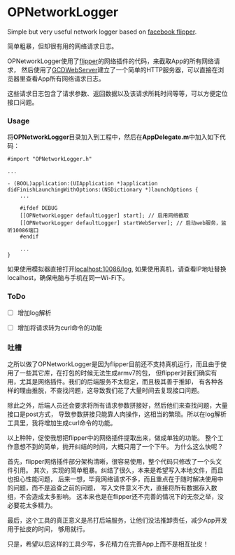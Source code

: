 # OPNetworkLogger

Simple but very useful network logger based on [facebook flipper](https://github.com/facebook/flipper).

简单粗暴，但却很有用的网络请求日志。

OPNetworkLogger使用了[flipper](https://github.com/facebook/flipper)的网络插件的代码，来截取App的所有网络请求，
然后使用了[GCDWebServer](https://github.com/swisspol/GCDWebServer)建立了一个简单的HTTP服务器，可以直接在浏览器里查看App所有网络请求日志。

这些请求日志包含了请求参数、返回数据以及该请求所耗时间等等，可以方便定位接口问题。


### Usage

将**OPNetworkLogger**目录加入到工程中，然后在**AppDelegate.m**中加入如下代码：

    #import "OPNetworkLogger.h"

    ...

    - (BOOL)application:(UIApplication *)application didFinishLaunchingWithOptions:(NSDictionary *)launchOptions {
        ...

        #ifdef DEBUG
        [[OPNetworkLogger defaultLogger] start]; // 启用网络截取
        [[OPNetworkLogger defaultLogger] startWebServer]; // 启动web服务，监听10086端口
        #endif

        ...
    }

如果使用模拟器直接打开[localhost:10086/log](http://localhost:10086/log), 如果使用真机，请查看IP地址替换localhost，确保电脑与手机在同一Wi-Fi下。

### ToDo


- [ ] 增加log解析
- [ ] 增加将请求转为curl命令的功能


### 吐槽

之所以做了OPNetworkLogger是因为flipper目前还不支持真机运行，而且由于使用了一些其它库，在打包的时候无法生成armv7的包，
但flipper对我们确实有用，尤其是网络插件。我们的后端服务不太稳定，而且极其善于推卸，
有各种各样的理由推脱，不查找问题，这导致我们花了大量时间去复现接口问题。

除此之外，后端人员还会要求将所有请求参数拼接好，然后他们来查找问题，大量接口是post方式，
导致参数拼接只能靠人肉操作，这相当的繁琐。所以在log解析工具里，我将增加生成curl命令的功能。

以上种种，促使我想把flipper中的网络插件提取出来，做成单独的功能。
整个工作意想不到的简单，抛开纠结的时间，大概只用了一个下午。
为什么这么快呢？

首先，flipper网络插件部分架构清晰，很容易使用，整个代码只修改了一个头文件引用。
其次，实现的简单粗暴。纠结了很久，本来是希望写入本地文件，而且也担心性能问题，
后来一想，毕竟网络请求不多，而且重点在于随时解决使用中的问题，而不是追查之前的问题，
写入文件意义不大，直接将所有数据存入数组，不会造成太多影响。
这本来也是在flipper还不完善的情况下的无奈之举，没必要花太多精力。

最后，这个工具的真正意义是吊打后端服务，让他们没法推卸责任，减少App开发用于扯皮的时间，
够用就行。

只是，希望以后这样的工具少写，多花精力在完善App上而不是相互扯皮！

